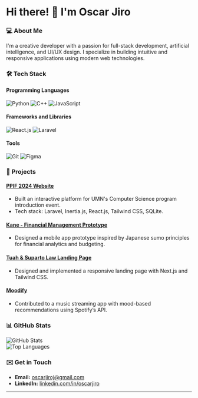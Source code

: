 # Hi there! 👋 I'm Oscar Jiro

### 💻 **About Me**  
I'm a creative developer with a passion for full-stack development, artificial intelligence, and UI/UX design. I specialize in building intuitive and responsive applications using modern web technologies.

### 🛠 **Tech Stack**  
#### Programming Languages  
![Python](https://img.shields.io/badge/-Python-3776AB?style=flat&logo=python&logoColor=white)
![C++](https://img.shields.io/badge/-C++-00599C?style=flat&logo=cplusplus&logoColor=white)
![JavaScript](https://img.shields.io/badge/-JavaScript-F7DF1E?style=flat&logo=javascript&logoColor=black)  
#### Frameworks and Libraries  
![React.js](https://img.shields.io/badge/-React.js-61DAFB?style=flat&logo=react&logoColor=black)
![Laravel](https://img.shields.io/badge/-Laravel-FF2D20?style=flat&logo=laravel&logoColor=white)  
#### Tools  
![Git](https://img.shields.io/badge/-Git-F05032?style=flat&logo=git&logoColor=white)
![Figma](https://img.shields.io/badge/-Figma-F24E1E?style=flat&logo=figma&logoColor=white)  

### 🚀 **Projects**  
#### [PPIF 2024 Website](https://github.com/oscarjiro/ppif2024)  
- Built an interactive platform for UMN's Computer Science program introduction event.  
- Tech stack: Laravel, Inertia.js, React.js, Tailwind CSS, SQLite.

#### [Kane - Financial Management Prototype]([https://www.figma.com/file/xyz](https://www.figma.com/proto/bmmWCgtUxKvQYkGYd5aYTt/Kane?node-id=47-968&node-type=frame&t=PQZY1TtJI1RaZBXf-1&scaling=scale-down&content-scaling=fixed&page-id=0%3A1&starting-point-node-id=47%3A968&show-proto-sidebar=1))  
- Designed a mobile app prototype inspired by Japanese sumo principles for financial analytics and budgeting.

#### [Tuah & Suparto Law Landing Page](http://www.tuahsupartolaw.com/)  
- Designed and implemented a responsive landing page with Next.js and Tailwind CSS.  

#### [Moodify](https://github.com/oscarjiro/moodify)  
- Contributed to a music streaming app with mood-based recommendations using Spotify’s API.  

### 📊 **GitHub Stats**  
![GitHub Stats](https://github-readme-stats.vercel.app/api?username=oscarjiro&show_icons=true&theme=radical)  
![Top Languages](https://github-readme-stats.vercel.app/api/top-langs/?username=oscarjiro&layout=compact&theme=radical)  

### ✉️ **Get in Touch**  
- **Email:** [oscarjiroj@gmail.com](mailto:oscarjiroj@gmail.com)  
- **LinkedIn:** [linkedin.com/in/oscarjiro](https://linkedin.com/in/oscarjiro)  

---

